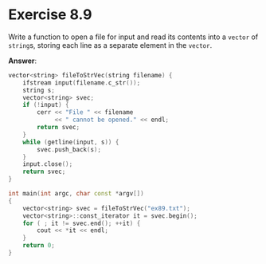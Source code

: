 # Exercise 8.9

Write a function to open a file for input and read its contents into a `vector` of `string`s, storing each line as a separate element in the `vector`.

**Answer**:

```cpp
vector<string> fileToStrVec(string filename) {
    ifstream input(filename.c_str());
    string s;
    vector<string> svec;
    if (!input) {
        cerr << "File " << filename
             << " cannot be opened." << endl;
        return svec;
    }
    while (getline(input, s)) {
        svec.push_back(s);
    }
    input.close();
    return svec;
}

int main(int argc, char const *argv[])
{
    vector<string> svec = fileToStrVec("ex89.txt");
    vector<string>::const_iterator it = svec.begin();
    for ( ; it != svec.end(); ++it) {
        cout << *it << endl;
    }
    return 0;
}
```